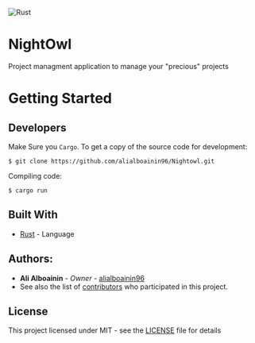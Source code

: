 ![Rust](https://github.com/realaltffour/PaperTrader/workflows/Rust/badge.svg)

# NightOwl
Project managment application to manage your "precious" projects

# Getting Started

## Developers
Make Sure you `Cargo`. To get a copy of the source code for development:
```shell
$ git clone https://github.com/alialboainin96/Nightowl.git
```
Compiling code:
```shell
$ cargo run
```

## Built With

* [Rust](https://www.rust-lang.org/) - Language

## Authors:
* **Ali Alboainin** - *Owner* - [alialboainin96](https://github.com/alialboainin96)
* See also the list of [contributors](https://github.com/alialboainin96/NightOwl/graphs/contributors) who participated in this project.

## License
This project licensed under MIT - see the [LICENSE](LICENSE) file for details
